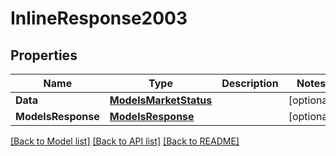 # InlineResponse2003

## Properties

Name | Type | Description | Notes
------------ | ------------- | ------------- | -------------
**Data** | [**ModelsMarketStatus**](models.MarketStatus.md) |  | [optional] 
**ModelsResponse** | [**ModelsResponse**](models.Response.md) |  | [optional] 

[[Back to Model list]](../README.md#documentation-for-models) [[Back to API list]](../README.md#documentation-for-api-endpoints) [[Back to README]](../README.md)


